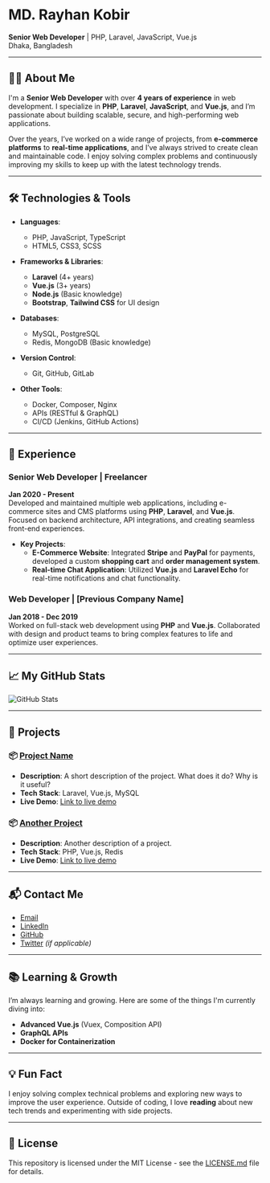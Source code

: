 # MD. Rayhan Kobir

**Senior Web Developer** | PHP, Laravel, JavaScript, Vue.js  
Dhaka, Bangladesh

---

## 👨‍💻 About Me

I'm a **Senior Web Developer** with over **4 years of experience** in web development. I specialize in **PHP**, **Laravel**, **JavaScript**, and **Vue.js**, and I’m passionate about building scalable, secure, and high-performing web applications.

Over the years, I’ve worked on a wide range of projects, from **e-commerce platforms** to **real-time applications**, and I’ve always strived to create clean and maintainable code. I enjoy solving complex problems and continuously improving my skills to keep up with the latest technology trends.

---

## 🛠️ Technologies & Tools

- **Languages**:  
  - PHP, JavaScript, TypeScript
  - HTML5, CSS3, SCSS

- **Frameworks & Libraries**:  
  - **Laravel** (4+ years)
  - **Vue.js** (3+ years)
  - **Node.js** (Basic knowledge)
  - **Bootstrap**, **Tailwind CSS** for UI design

- **Databases**:  
  - MySQL, PostgreSQL
  - Redis, MongoDB (Basic knowledge)

- **Version Control**:  
  - Git, GitHub, GitLab

- **Other Tools**:  
  - Docker, Composer, Nginx
  - APIs (RESTful & GraphQL)
  - CI/CD (Jenkins, GitHub Actions)

---

## 💼 Experience

### Senior Web Developer | Freelancer
**Jan 2020 - Present**  
Developed and maintained multiple web applications, including e-commerce sites and CMS platforms using **PHP**, **Laravel**, and **Vue.js**. Focused on backend architecture, API integrations, and creating seamless front-end experiences.

- **Key Projects**:
  - **E-Commerce Website**: Integrated **Stripe** and **PayPal** for payments, developed a custom **shopping cart** and **order management system**.
  - **Real-time Chat Application**: Utilized **Vue.js** and **Laravel Echo** for real-time notifications and chat functionality.

### Web Developer | [Previous Company Name]
**Jan 2018 - Dec 2019**  
Worked on full-stack web development using **PHP** and **Vue.js**. Collaborated with design and product teams to bring complex features to life and optimize user experiences.

---

## 📈 My GitHub Stats

![GitHub Stats](https://github-readme-stats.vercel.app/api?username=your-github-username&show_icons=true&hide_title=true&hide=prs&count_private=true&theme=dark)

---

## 📝 Projects

### 📦 [Project Name](https://github.com/yourusername/project)
- **Description**: A short description of the project. What does it do? Why is it useful?
- **Tech Stack**: Laravel, Vue.js, MySQL
- **Live Demo**: [Link to live demo](https://yourproject.com)

### 📦 [Another Project](https://github.com/yourusername/another-project)
- **Description**: Another description of a project.
- **Tech Stack**: PHP, Vue.js, Redis
- **Live Demo**: [Link to live demo](https://anotherproject.com)

---

## 📬 Contact Me

- [Email](mailto:youremail@example.com)
- [LinkedIn](https://www.linkedin.com/in/yourusername)
- [GitHub](https://github.com/yourusername)
- [Twitter](https://twitter.com/yourusername) *(if applicable)*

---

## 📚 Learning & Growth

I’m always learning and growing. Here are some of the things I'm currently diving into:
- **Advanced Vue.js** (Vuex, Composition API)
- **GraphQL APIs**
- **Docker for Containerization**

---

## 💡 Fun Fact

I enjoy solving complex technical problems and exploring new ways to improve the user experience. Outside of coding, I love **reading** about new tech trends and experimenting with side projects.

---

## 📝 License

This repository is licensed under the MIT License - see the [LICENSE.md](LICENSE.md) file for details.
